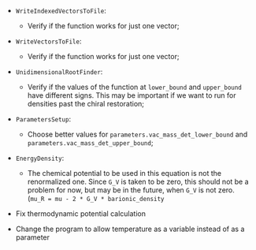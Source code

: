 * `WriteIndexedVectorsToFile`:
   * Verify if the function works for just one vector;

* `WriteVectorsToFile`:
   * Verify if the function works for just one vector;

* `UnidimensionalRootFinder`:
    * Verify if the values of the function at `lower_bound` and `upper_bound` have different signs. This may be important if we want to run for densities past the chiral restoration;

* `ParametersSetup`:
    * Choose better values for `parameters.vac_mass_det_lower_bound` and `parameters.vac_mass_det_upper_bound`;

* `EnergyDensity`:
    * The chemical potential to be used in this equation is not the renormalized one. Since `G_V` is taken to be zero, this should not be a problem for now, but may be in the future, when `G_V` is not zero. (`mu_R = mu - 2 * G_V * barionic_density`

* Fix thermodynamic potential calculation

* Change the program to allow temperature as a variable instead of as a parameter
